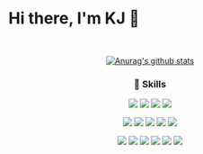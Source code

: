 # Hi there, I'm KJ 👋
<br />
<div align="center">
  
<!--
**TTurbo0824/TTurbo0824** is a ✨ _special_ ✨ repository because its `README.md` (this file) appears on your GitHub profile.

Here are some ideas to get you started:

- 🔭 I’m currently working on ...
- 🌱 I’m currently learning ...
- 👯 I’m looking to collaborate on ...
- 🤔 I’m looking for help with ...
- 💬 Ask me about ...
- 📫 How to reach me: ...
- 😄 Pronouns: ...
- ⚡ Fun fact: ...
-->

[![Anurag's github stats](https://github-readme-stats.vercel.app/api?username=TTurbo0824)](https://github.com/anuraghazra/github-readme-stats)

### 🤹 Skills

<img src="https://img.shields.io/badge/JavaScript-F7DF1E?style=flat-square&logo=JavaScript&logoColor=black"/></a> <img src="https://img.shields.io/badge/TypeScript-007ACC?style=flat-square&logo=TypeScript&logoColor=white"/></a> <img src="https://img.shields.io/badge/HTML5-E34F26?style=flat-square&logo=HTML5&logoColor=white"/></a> 
<img src="https://img.shields.io/badge/CSS3-1572B6?style=flat-square&logo=CSS3&logoColor=white"/></a> 

<img src="https://img.shields.io/badge/React-61DAFB?style=flat-square&logo=React&logoColor=black"/></a> <img src="https://img.shields.io/badge/React_Hooks-9cf?style=flat-square&logo=React&logoColor=black"/></a>
<img src="https://img.shields.io/badge/React Router-CA4245?style=flat-square&logo=React Router&logoColor=white"/></a> <img src="https://img.shields.io/badge/Redux-%23593d88.svg?style=flat-square&logo=redux&logoColor=white"/></a> <img src="https://img.shields.io/badge/styled--components-DB7093?style=flat-square&logo=styled-components&logoColor=white"/></a>


<img src="https://img.shields.io/badge/Python-3670A0?style=flat-square&logo=Python&logoColor=ffdd54"/></a> <img src="https://img.shields.io/badge/Node.js-339933?style=flat-square&logo=Node.js&logoColor=white"/>
<img src="https://img.shields.io/badge/Express-000000?style=flat-square&logo=Express&logoColor=white"/></a>
<img src="https://img.shields.io/badge/MySQL-4479A1?style=flat-square&logo=MySQL&logoColor=white"/></a> <img src="https://img.shields.io/badge/Sequelize-258FFA?style=flat-square&logo=sequelize"/></a> <img src="https://img.shields.io/badge/AWS-232F3E?style=flat-square&logo=Amazon AWS&logoColor=white"/></a>
</div>

</div>




